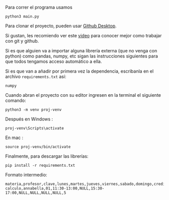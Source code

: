 Para correr el programa usamos

```
python3 main.py
```

Para clonar el proyecto, pueden usar [Github Desktop](https://desktop.github.com/).

Si gustan, les recomiendo ver este [video](https://www.youtube.com/watch?v=8Dd7KRpKeaE) para conocer mejor como trabajar con git y github.
 
Si es que alguien va a importar alguna librería externa (que no venga con python) como pandas, numpy, etc sigan las instrucciones siguientes
para que todos tengamos acceso automático a ella.

Si es que van a añadir por primera vez la dependencia, escribanla en el archivo `requirements.txt` así: 

```
numpy
```

Cuando abran el proyecto con su editor ingresen en la terminal el siguiente comando:

```
python3 -m venv proj-venv
```

Después en Windows :

```
proj-venv\Scripts\activate
```

En mac :

```
source proj-venv/bin/activate
```

Finalmente, para descargar las librerías:

```
pip install -r requirements.txt
```

Formato intermedio:
```
materia,profesor,clave,lunes,martes,jueves,viernes,sabado,domingo,creditos
calculo,annabella,01,11:30-13:00,NULL,15:30-17:00,NULL,NULL,NULL,NULL,5
```
